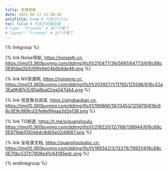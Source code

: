 ```yaml
---
title: 友情链接
date: 2021-06-17 15:30:30
onlyTitle: true # 只显示title
toc: false # 不显示文章目录
# type: "friends" # 这个不要了
# layout: "friends" # 这个不要了
---
```




{% linkgroup %}

{% link Noise导航, https://noisedh.cn, https://img13.360buyimg.com/ddimg/jfs/t1/210477/36/5661/64773/616c68c0E6fdad2b5/69fe9e04b6b9de46.png %}

{% link NV资源网, https://noisevip.cn, https://img13.360buyimg.com/ddimg/jfs/t1/203927/1/11765/125596/616c42a3Ea9fd61c5/80a8ba02ea047d44.png %}

{% link 信息聚合阅读, https://qingbaoban.cn, https://img10.360buyimg.com/ddimg/jfs/t1/199866/19/13453/125979/616c68c0E9c868cd3/fe8e99eaa3d2e139.png %}

{% link TG频道, https://t.me/s/quanshoulu, https://img10.360buyimg.com/ddimg/jfs/t1/219220/12/768/138944/616c68c0E879eb550/ebdc8db5e02dd687.png %}

{% link 全收录文档, https://quanshouludoc.cn, https://img10.360buyimg.com/ddimg/jfs/t1/199342/3/13379/79931/616c68c0E70bc537f/7806e41c64195edc.png %}

{% endlinkgroup %}